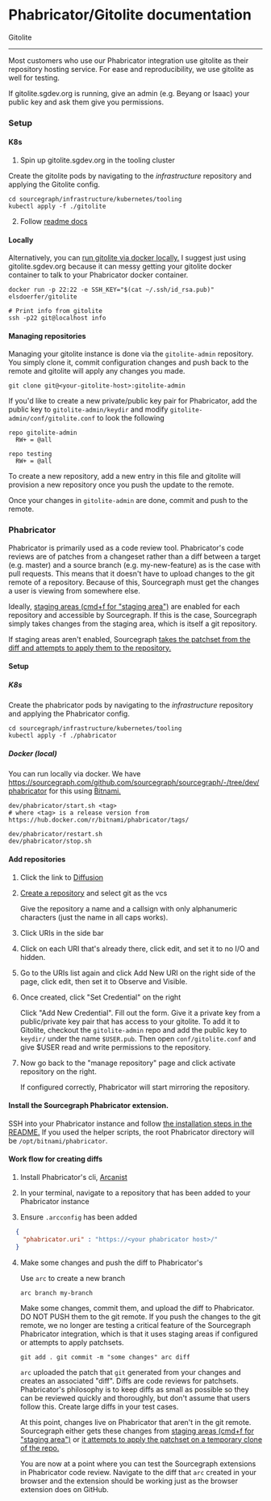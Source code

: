 Phabricator/Gitolite documentation
==================================

Gitolite
____________

Most customers who use our Phabricator integration use gitolite as their
repository hosting service. For ease and reproducibility, we use
gitolite as well for testing.

If gitolite.sgdev.org is running, give an admin (e.g. Beyang or Isaac)
your public key and ask them give you permissions.

### Setup

#### K8s

1. Spin up gitolite.sgdev.org in the tooling cluster

Create the gitolite pods by navigating to the *infrastructure* repository and applying the Gitolite config.

```shell
cd sourcegraph/infrastructure/kubernetes/tooling
kubectl apply -f ./gitolite
```

2. Follow [readme docs](https://github.com/sourcegraph/infrastructure/tree/master/docker-images/gitolite)

#### Locally

Alternatively, you can [run gitolite via docker
locally.](https://github.com/miracle2k/dockerfiles/tree/master/gitolite)
I suggest just using gitolite.sgdev.org because it can messy
getting your gitolite docker container to talk to your
Phabricator docker container.

```shell
docker run -p 22:22 -e SSH_KEY="$(cat ~/.ssh/id_rsa.pub)" elsdoerfer/gitolite

# Print info from gitolite
ssh -p22 git@localhost info
```

#### Managing repositories

Managing your gitolite instance is done via the `gitolite-admin`
repository. You simply clone it, commit configuration changes
and push back to the remote and gitolite will apply any changes
you made.

```shell
git clone git@<your-gitolite-host>:gitolite-admin
```

If you'd like to create a new private/public key pair for
Phabricator, add the public key to `gitolite-admin/keydir` and
modify `gitolite-admin/conf/gitolite.conf` to look the following

```shell
repo gitolite-admin
  RW+ = @all

repo testing
  RW+ = @all
```

To create a new repository, add a new entry in this file and
gitolite will provision a new repository once you push the
update to the remote.

Once your changes in `gitolite-admin` are done, commit and push
to the remote.

### Phabricator

Phabricator is primarily used as a code review tool. Phabricator's code
reviews are of patches from a changeset rather than a diff between a
target (e.g. master) and a source branch (e.g. my-new-feature) as is the
case with pull requests. This means that it doesn't have to upload
changes to the git remote of a repository. Because of this, Sourcegraph
must get the changes a user is viewing from somewhere else.

Ideally, [staging areas (cmd+f for "staging
area")](https://secure.phabricator.com/book/phabricator/article/harbormaster/)
are enabled for each repository and accessible by Sourcegraph. If this
is the case, Sourcegraph simply takes changes from the staging area,
which is itself a git repository.

If staging areas aren't enabled, Sourcegraph [takes the patchset from
the diff and attempts to apply them to the
repository.](https://sourcegraph.com/github.com/sourcegraph/sourcegraph/-/blob/cmd/frontend/graphqlbackend/repository.go#L225-338)

#### Setup


##### K8s

Create the phabricator pods by navigating to the
*infrastructure* repository and applying the Phabricator
config.

```
cd sourcegraph/infrastructure/kubernetes/tooling
kubectl apply -f ./phabricator
```

##### Docker (local)

You can run locally via docker. We have 
[<https://sourcegraph.com/github.com/sourcegraph/sourcegraph/-/tree/dev/phabricator>](https://sourcegraph.com/github.com/sourcegraph/sourcegraph/-/tree/dev/phabricator)
for this using
[Bitnami.](https://docs.bitnami.com/installer/apps/phabricator/)

```shell
dev/phabricator/start.sh <tag>
# where <tag> is a release version from https://hub.docker.com/r/bitnami/phabricator/tags/

dev/phabricator/restart.sh
dev/phabricator/stop.sh
```

#### Add repositories

1. Click the link to [Diffusion](http://127.0.0.1/diffusion/)

2. [Create a repository](http://127.0.0.1/diffusion/edit) and
    select git as the vcs

    Give the repository a name and a callsign with only
    alphanumeric characters (just the name in all caps works).

3. Click URIs in the side bar

4. Click on each URI that's already there, click edit, and set it to no I/O and hidden.

5. Go to the URIs list again and click Add New URI on the right side of the page, click edit, then set it to Observe and Visible.

6. Once created, click "Set Credential" on the right

    Click "Add New Credential". Fill out the form. Give it a private key from a public/private key pair that has access to your gitolite. To add it to Gitolite, checkout the `gitolite-admin` repo and add the public key to `keydir/` under the name `$USER.pub`. Then open `conf/gitolite.conf` and give $USER read and write permissions to the repository.


7. Now go back to the "manage repository" page and click activate repository on the right.

    If configured correctly, Phabricator will start mirroring
    the repository.

#### Install the Sourcegraph Phabricator extension.

SSH into your Phabricator instance and follow [the installation steps in the README.](https://github.com/sourcegraph/phabricator-extension/blob/master/README.md#installation)
If you used the helper scripts, the root Phabricator directory
will be `/opt/bitnami/phabricator`.

#### Work flow for creating diffs

1. Install Phabricator's cli, [Arcanist](https://secure.phabricator.com/book/phabricator/article/arcanist/)

2. In your terminal, navigate to a repository that has been added to your Phabricator instance

3. Ensure `.arcconfig` has been added

```json
  {
    "phabricator.uri" : "https://<your phabricator host>/"
  }
```

4. Make some changes and push the diff to Phabricator's

    Use `arc` to create a new branch

    ```shell
    arc branch my-branch
    ```

    Make some changes, commit them, and upload the diff to Phabricator. DO NOT PUSH them to the git remote. If you push the changes to the git remote, we no longer are testing a critical feature of the Sourcegraph Phabricator integration, which is that it uses staging areas if configured or attempts to apply patchsets.

    ```shell
    git add . git commit -m "some changes" arc diff
    ```

    `arc` uploaded the patch that `git` generated from your changes and creates an associated "diff". Diffs are code reviews for patchsets. Phabricator's philosophy is to keep diffs as small as possible so they can be reviewed quickly and thoroughly, but don't assume that users follow this. Create large diffs in your test cases.

    At this point, changes live on Phabricator that aren't in the git remote. Sourcegraph either gets these changes from [staging areas (cmd+f for "staging area")](https://secure.phabricator.com/book/phabricator/article/harbormaster/) or [it attempts to apply the patchset on a temporary clone of the repo.](https://sourcegraph.com/github.com/sourcegraph/sourcegraph/-/blob/cmd/frontend/graphqlbackend/repository.go#L225-338)

    You are now at a point where you can test the Sourcegraph extensions in Phabricator code review. Navigate to the diff that `arc` created in your browser and the extension should be working just as the browser extension does on GitHub.

